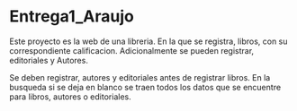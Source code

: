 # Entrega1_Araujo
Este proyecto es la web de una libreria. En la que se registra, libros, con su correspondiente calificacion.
Adicionalmente se pueden registrar, editoriales y Autores.

Se deben registrar, autores y editoriales antes de registrar libros.
En la busqueda si se deja en blanco se traen todos los datos que se encuentre para libros, autores o editoriales.

